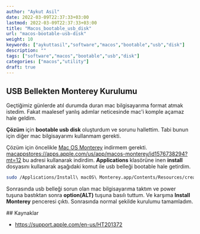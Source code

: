 ```yaml
---
author: "Aykut Asil"
date: 2022-03-09T22:37:33+03:00
lastmod: 2022-03-09T22:37:33+03:00
title: "Macos_bootable_usb_disk"
url: "macos-bootable-usb-disk"
weight: 10
keywords: ["aykuttasil","software","macos","bootable","usb","disk"]
description: ""
tags: ["software","macos","bootable","usb","disk"]
categories: ["macos","utility"]
draft: true
---
```


## USB Bellekten Monterey Kurulumu

Geçtiğimiz günlerde atıl durumda duran mac bilgisayarıma format atmak istedim. Fakat maalesef yanlış adımlar neticesinde mac'i komple açamaz hale geldim.

**Çözüm** için **bootable usb disk** oluşturdum ve sorunu hallettim. Tabi bunun için diğer mac bilgisayarımı kullanmam gerekti.

Çözüm için öncelikle [Mac OS Monterey](https://www.apple.com/macos/monterey/) indirmem gerekti. <macappstores://apps.apple.com/us/app/macos-monterey/id1576738294?mt=12> bu adresi kullanarak indirdim. **Applications** klasörüne inen **install** dosyasını kullanarak aşağıdaki komut ile usb belleği bootable hale getirdim.

```bash
sudo /Applications/Install\ macOS\ Monterey.app/Contents/Resources/createinstallmedia --volume /Volumes/MyVolumeName
```

Sonrasında usb belleği sorun olan mac bilgisayarıma taktım ve power tuşuna bastıktan sonra **option(ALT)** tuşuna basılı tuttum. Ve karşıma **Install Monterey** penceresi çıktı. Sonrasında normal şekilde kurulumu tamamladım.


## Kaynaklar
- https://support.apple.com/en-us/HT201372